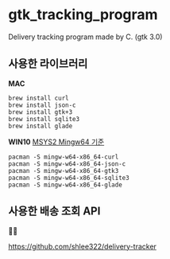 # gtk_tracking_program
Delivery tracking program made by C. (gtk 3.0)

## 사용한 라이브러리

__MAC__

    brew install curl
    brew install json-c
    brew install gtk+3
    brew install sqlite3
    brew install glade
    
__WIN10__
[MSYS2 Mingw64 기준](https://www.msys2.org)

    pacman -S mingw-w64-x86_64-curl
    pacman -S mingw-w64-x86_64-json-c
    pacman -S mingw-w64-x86_64-gtk3
    pacman -S mingw-w64-x86_64-sqlite3
    pacman -S mingw-w64-x86_64-glade

## 사용한 배송 조회 API

🙇‍♂️

https://github.com/shlee322/delivery-tracker
